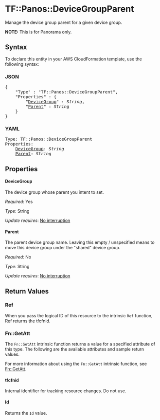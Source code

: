 # TF::Panos::DeviceGroupParent

Manage the device group parent for a given device group.

**NOTE:** This is for Panorama only.

## Syntax

To declare this entity in your AWS CloudFormation template, use the following syntax:

### JSON

<pre>
{
    "Type" : "TF::Panos::DeviceGroupParent",
    "Properties" : {
        "<a href="#devicegroup" title="DeviceGroup">DeviceGroup</a>" : <i>String</i>,
        "<a href="#parent" title="Parent">Parent</a>" : <i>String</i>
    }
}
</pre>

### YAML

<pre>
Type: TF::Panos::DeviceGroupParent
Properties:
    <a href="#devicegroup" title="DeviceGroup">DeviceGroup</a>: <i>String</i>
    <a href="#parent" title="Parent">Parent</a>: <i>String</i>
</pre>

## Properties

#### DeviceGroup

The device group whose parent you intent to set.

_Required_: Yes

_Type_: String

_Update requires_: [No interruption](https://docs.aws.amazon.com/AWSCloudFormation/latest/UserGuide/using-cfn-updating-stacks-update-behaviors.html#update-no-interrupt)

#### Parent

The parent device group name.  Leaving this empty / unspecified
means to move this device group under the "shared" device group.

_Required_: No

_Type_: String

_Update requires_: [No interruption](https://docs.aws.amazon.com/AWSCloudFormation/latest/UserGuide/using-cfn-updating-stacks-update-behaviors.html#update-no-interrupt)

## Return Values

### Ref

When you pass the logical ID of this resource to the intrinsic `Ref` function, Ref returns the tfcfnid.

### Fn::GetAtt

The `Fn::GetAtt` intrinsic function returns a value for a specified attribute of this type. The following are the available attributes and sample return values.

For more information about using the `Fn::GetAtt` intrinsic function, see [Fn::GetAtt](https://docs.aws.amazon.com/AWSCloudFormation/latest/UserGuide/intrinsic-function-reference-getatt.html).

#### tfcfnid

Internal identifier for tracking resource changes. Do not use.

#### Id

Returns the <code>Id</code> value.

